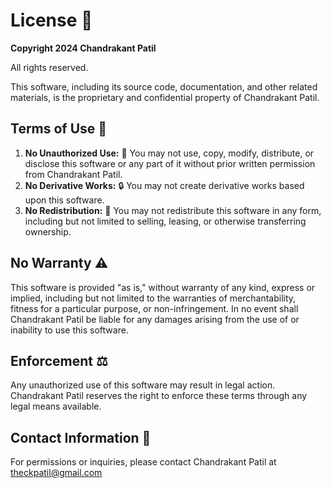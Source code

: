 # License 📝

**Copyright 2024 Chandrakant Patil**

All rights reserved.

This software, including its source code, documentation, and other related materials, is the proprietary and confidential property of Chandrakant Patil. 

## Terms of Use 📜

1. **No Unauthorized Use:** 🚫 You may not use, copy, modify, distribute, or disclose this software or any part of it without prior written permission from Chandrakant Patil.
2. **No Derivative Works:** 🔒 You may not create derivative works based upon this software.
3. **No Redistribution:** 🚫 You may not redistribute this software in any form, including but not limited to selling, leasing, or otherwise transferring ownership.

## No Warranty ⚠️

This software is provided "as is," without warranty of any kind, express or implied, including but not limited to the warranties of merchantability, fitness for a particular purpose, or non-infringement. In no event shall Chandrakant Patil be liable for any damages arising from the use of or inability to use this software.

## Enforcement ⚖️

Any unauthorized use of this software may result in legal action. Chandrakant Patil reserves the right to enforce these terms through any legal means available.

## Contact Information 📧

For permissions or inquiries, please contact Chandrakant Patil at [theckpatil@gmail.com](mailto:theckpatil@gmail.com)
